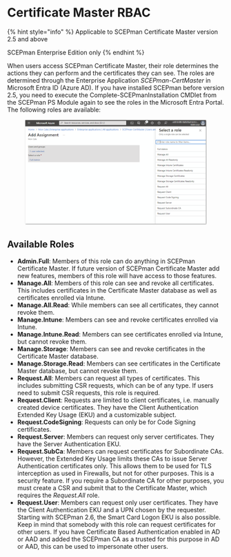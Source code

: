 # Certificate Master RBAC

{% hint style="info" %}
Applicable to SCEPman Certificate Master version 2.5 and above

SCEPman Enterprise Edition only
{% endhint %}

When users access SCEPman Certificate Master, their role determines the actions they can perform and the certificates they can see. The roles are determined through the Enterprise Application _SCEPman-CertMaster_ in Microsoft Entra ID (Azure AD). If you have installed SCEPman before version 2.5, you need to execute the Complete-SCEPmanInstallation CMDlet from the SCEPman PS Module again to see the roles in the Microsoft Entra Portal. The following roles are available:

<figure><img src="../.gitbook/assets/2023-10-23 14_50_14-Select a role.png" alt=""><figcaption></figcaption></figure>

## Available Roles

* **Admin.Full**: Members of this role can do anything in SCEPman Certificate Master. If future version of SCEPman Certificate Master add new features, members of this role will have access to those features.
* **Manage.All**: Members of this role can see and revoke all certificates. This includes certificates in the Certificate Master database as well as certificates enrolled via Intune.
* **Manage.All.Read**: While members can see all certificates, they cannot revoke them.
* **Manage.Intune**: Members can see and revoke certificates enrolled via Intune.
* **Manage.Intune.Read**: Members can see certificates enrolled via Intune, but cannot revoke them.
* **Manage.Storage**: Members can see and revoke certificates in the Certificate Master database.
* **Manage.Storage.Read**: Members can see certificates in the Certificate Master database, but cannot revoke them.
* **Request.All**: Members can request all types of certificates. This includes submitting CSR requests, which can be of any type. If users need to submit CSR requests, this role is required.
* **Request.Client**: Requests are limited to client certificates, i.e. manually created device certificates. They have the Client Authentication Extended Key Usage (EKU) and a customizable subject.
* **Request.CodeSigning**: Requests can only be for Code Signing certificates.
* **Request.Server**: Members can request only server certificates. They have the Server Authentication EKU.
* **Request.SubCa**: Members can request certificates for Subordinate CAs. However, the Extended Key Usage limits these CAs to issue Server Authentication certificates only. This allows them to be used for TLS interception as used in Firewalls, but not for other purposes. This is a security feature. If you require a Subordinate CA for other purposes, you must create a CSR and submit that to the Certificate Master, which requires the _Request.All_ role.
* **Request.User**: Members can request only user certificates. They have the Client Authentication EKU and a UPN chosen by the requester. Starting with SCEPman 2.6, the Smart Card Logon EKU is also possible. Keep in mind that somebody with this role can request certificates for other users. If you have Certificate Based Authentication enabled in AD or AAD and added the SCEPman CA as a trusted for this purpose in AD or AAD, this can be used to impersonate other users.

